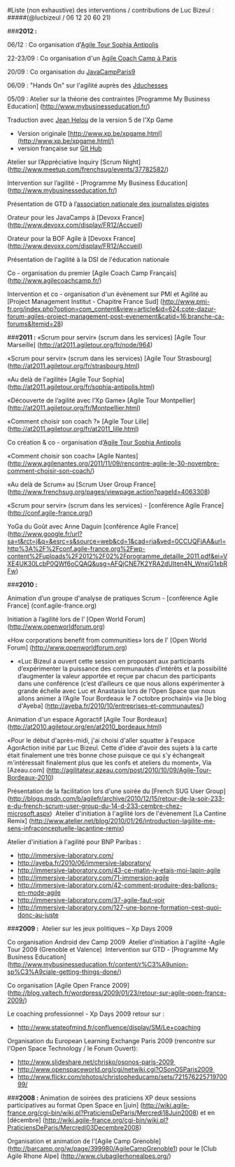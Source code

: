 #Liste (non exhaustive) des interventions / contributions de Luc Bizeul :
#####(@lucbizeul / 06 12 20 60 21) ###**2012 :**

06/12 : Co organisation d'[Agile Tour Sophia Antipolis](http://at2012.agiletour.org/fr/sophia-antipolis.html)

22-23/09 : Co organisation d'un [Agile Coach Camp à Paris ](http://www.meetup.com/Agile-Coach-Camp-France/)

20/09 : Co organisation du [JavaCampParis9](http://barcamp.org/w/page/58086646/JavaCampParis9)

06/09 : "Hands On" sur l'agilité auprès des [Jduchesses](http://www.duchess-france.org/hands-on-agilite/)

05/09 : Atelier sur la théorie des contraintes [Programme My Business Education] (http://www.mybusinesseducation.fr/)

Traduction avec [Jean Helou](https://twitter.com/jeanhelou) de la version 5 de l'Xp Game
* Version originale [http://www.xp.be/xpgame.html](http://www.xp.be/xpgame.html/)
* version française sur [Git Hub](https://github.com/LucBizeul/XP-Game-FR-V5/)
Atelier sur l’Appréciative Inquiry [Scrum Night] (http://www.meetup.com/frenchsug/events/37782582/)

Intervention sur l’agilité - [Programme My Business Education] (http://www.mybusinesseducation.fr/)Présentation de GTD à l’[association nationale des journalistes pigistes](http://pigiste.org/)Orateur pour les JavaCamps à [Devoxx France] (http://www.devoxx.com/display/FR12/Accueil)

Orateur pour la BOF Agile à [Devoxx France] (http://www.devoxx.com/display/FR12/Accueil)

Présentation de l'agilité à la DSI de l'éducation nationale
Co - organisation du premier [Agile Coach Camp Français] (http://www.agilecoachcamp.fr/)

Intervention et co - organisation d'un évènement sur PMI et Agilité au [Project Management Institut - Chapitre France Sud] (http://www.pmi-fr.org/index.php?option=com_content&view=article&id=624:cote-dazur-forum-agiles-project-management-post-evenement&catid=16:branche-ca-forums&Itemid=28) ###**2011 :**«Scrum pour servir» (scrum dans les services) [Agile Tour Marseille] (http://at2011.agiletour.org/fr/node/964)«Scrum pour servir» (scrum dans les services) [Agile Tour Strasbourg] (http://at2011.agiletour.org/fr/strasbourg.html)

«Au delà de l'agilité» [Agile Tour Sophia] (http://at2011.agiletour.org/fr/sophia-antipolis.html)«Découverte de l’agilité avec l’Xp Game» [Agile Tour Montpellier] (http://at2011.agiletour.org/fr/Montpellier.html)«Comment choisir son coach ?» [Agile Tour Lille] (http://at2011.agiletour.org/fr/at2011_lille.html)Co création & co - organisation d’[Agile Tour Sophia Antipolis](http://at2011.agiletour.org/fr/sophia-antipolis.html)
«Comment choisir son coach» [Agile Nantes] (http://www.agilenantes.org/2011/11/09/rencontre-agile-le-30-novembre-comment-choisir-son-coach/)«Au delà de Scrum» au [Scrum User Group France] (http://www.frenchsug.org/pages/viewpage.action?pageId=4063308)«Scrum pour servir» (scrum dans les services) - [conférence Agile France] (http://conf.agile-france.org/)

YoGa du Goût avec Anne Daguin [conférence Agile France] (http://www.google.fr/url?sa=t&rct=j&q=&esrc=s&source=web&cd=1&cad=rja&ved=0CCUQFjAA&url=http%3A%2F%2Fconf.agile-france.org%2Fwp-content%2Fuploads%2F2012%2F02%2Fprogramme_detaille_2011.pdf&ei=VXE4UK30LcbP0QWf6oCQAQ&usg=AFQjCNE7K2YRA2dUIten4N_WnxiG1xbRFw)###**2010 :**

Animation d’un groupe d'analyse de pratiques Scrum - [conférence Agile France] (conf.agile-france.org)
Initiation à l’agilité lors de l’ [Open World Forum] (http://www.openworldforum.org) 
«How corporations benefit from communities» lors de l' [Open World Forum] (http://www.openworldforum.org)   * «Luc Bizeul a ouvert cette session en proposant aux participants d’expérimenter la puissance des communautés d’intérêts et la possibilité d’augmenter la valeur apportée et reçue par chacun des participants dans une conférence (c’est d’ailleurs ce que nous allons expérimenter à grande échelle avec Luc et Anastasia lors de l’Open Space que nous allons animer à l’Agile Tour Bordeaux le 7 octobre prochain)» via [le blog d'Ayeba] (http://ayeba.fr/2010/10/entreprises-et-communautes/)

Animation d'un espace Agoractif [Agile Tour Bordeaux] (http://at2010.agiletour.org/en/at2010_bordeaux.html)

«Pour le début d'après-midi, j'ai choisi d'aller squatter à l'espace AgorAction initié par Luc Bizeul. Cette d'idée d'avoir des sujets à la carte était finalement une très bonne chose puisque ce qui s'y échangeait m'intéressait finalement plus que les confs et ateliers du moment», Via [Azeau.com] (http://agilitateur.azeau.com/post/2010/10/09/Agile-Tour-Bordeaux-2010)
Présentation de la facilitation lors d'une soirée du [French SUG User Group] (http://blogs.msdn.com/b/agilefr/archive/2010/12/15/retour-de-la-soir-233-e-du-french-scrum-user-group-du-14-d-233-cembre-chez-microsoft.aspx) Atelier d'initiation à l'agilité lors de l'évènement [La Cantine Remix] (http://www.atelier.net/blog/2010/01/26/introduction-lagilite-me-sens-infraconceptuelle-lacantine-remix)Atelier d'initiation à l'agilité pour BNP Paribas :
* http://immersive-laboratory.com/* http://ayeba.fr/2010/06/immersive-laboratory/
* http://immersive-laboratory.com/43-ce-matin-jy-etais-moi-lapin-agile
* http://immersive-laboratory.com/71-immersion-agile
* http://immersive-laboratory.com/42-comment-produire-des-ballons-en-mode-agile* http://immersive-laboratory.com/37-agile-faut-voir
* http://immersive-laboratory.com/127-une-bonne-formation-cest-quoi-donc-au-juste###**2009 :** 
Atelier sur les jeux politiques – Xp Days 2009

Co organisation Android dev Camp 2009 
Atelier d'initiation à l'agilité  -Agile Tour 2009 (Grenoble et Valence) 
Intervention sur GTD - [Programme My Business Education] (http://www.mybusinesseducation.fr/content/r%C3%A9union-sp%C3%A9ciale-getting-things-done/)Co organisation [Agile Open France 2009] (http://blog.valtech.fr/wordpress/2009/01/23/retour-sur-agile-open-france-2009/)Le coaching professionnel - Xp Days  2009 retour sur : * http://www.stateofmind.fr/confluence/display/SM/Le+coachingOrganisation du European Learning Exchange Paris 2009 (rencontre sur l'Open Space Technology / le Forum Ouvert):

 * http://www.slideshare.net/chrisko/osonos-paris-2009 
 * http://www.openspaceworld.org/cgi/netwiki.cgi?OSonOSParis2009 
 * http://www.flickr.com/photos/christopheducamp/sets/72157622571970099/###**2008 :**Animation de soirées des praticiens XP deux sessions participatives au format Open Space en [juin]  (http://wiki.agile-france.org/cgi-bin/wiki.pl?PraticiensDeParis/Mercredi18Juin2008) et en [décembre] (http://wiki.agile-france.org/cgi-bin/wiki.pl?PraticiensDeParis/Mercredi03Decembre2008)
Organisation et animation de l'[Agile Camp Grenoble] (http://barcamp.org/w/page/399980/AgileCampGrenoble1) pour le [Club Agile Rhone Alpe] (http://www.clubagilerhonealpes.org/)
